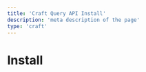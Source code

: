 ```yaml
---
title: 'Craft Query API Install'
description: 'meta description of the page'
type: 'craft'
---
```


# Install